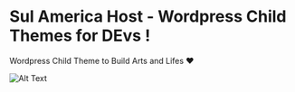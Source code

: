 # Sul America Host - Wordpress Child Themes for DEvs !
Wordpress Child Theme to Build Arts and Lifes ❤️

![Alt Text](https://github.com/atorresbr/torres-digital-wordpress-child-theme/blob/master/img/child-for-devs.gif)
